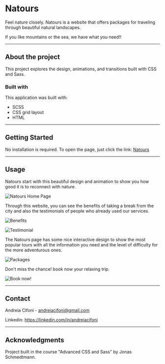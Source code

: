 # Natours
Feel nature closely. Natours is a website that offers packages for traveling through beautiful natural landscapes.

If you like mountains or the sea, we have what you need!!

______________________________________________
## About the project
This project explores the design, animations, and transitions built with CSS and Sass. 
    
### Built with
This application was built with:

* SCSS
* CSS grid layout
* HTML


______________________________________________
## Getting Started 

No installation is required. To open the page, just click the link:  [Natours](https://andreiacifoni.github.io/Natours/)


______________________________________________
## Usage
Natours start with this beautiful design and animation to show you how good it is to reconnect with nature.

![Natours Home Page](https://res.cloudinary.com/deiacifoni/image/upload/v1667319940/projects/natours6_v6cffk.jpg)

Through this website, you can see the benefits of taking a break from the city and also the testimonials of people who already used our services.

![Benefits](https://res.cloudinary.com/deiacifoni/image/upload/v1667319940/projects/natours7_yan3re.jpg)

![Testimonial](https://res.cloudinary.com/deiacifoni/image/upload/v1667319940/projects/natours8_xfhhbh.jpg)

The Natours page has some nice interactive design to show the most popular tours with all the information you need and the level of difficulty for the more adventurous ones.

![Packages](https://res.cloudinary.com/deiacifoni/image/upload/v1667319940/projects/natours9_gixkbk.jpg)

Don't miss the chance! book now your relaxing trip.

![Book now!](https://res.cloudinary.com/deiacifoni/image/upload/v1667319940/projects/natours10_kstdn7.jpg)

______________________________________________
## Contact
Andreia Cifoni - andreiacifoni@gmail.com

Linkedin: https://linkedin.com/in/andreiacifoni


___________________________________________________
## Acknowledgments
Project built in the course "Advanced CSS and Sass" by Jonas Schmedtmann.
